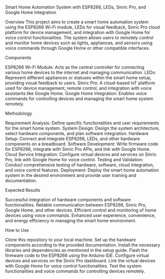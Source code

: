 Smart Home Automation System with ESP8266, LEDs, Sinric Pro, and Google Home Integration

Overview
This project aims to create a smart home automation system using the ESP8266 Wi-Fi module, LEDs for visual feedback, Sinric Pro cloud platform for device management, and integration with Google Home for voice control functionalities. The system allows users to remotely control and monitor home devices such as lights, appliances, and sensors using voice commands through Google Home or other compatible interfaces.


Components

ESP8266 Wi-Fi Module: Acts as the central controller for connecting various home devices to the internet and managing communication.
LEDs: Represent different appliances or statuses within the smart home setup, providing visual feedback to users.
Sinric Pro: A cloud-based IoT platform used for device management, remote control, and integration with voice assistants like Google Home.
Google Home Integration: Enables voice commands for controlling devices and managing the smart home system remotely.


Methodology

Requirement Analysis: Define specific functionalities and user requirements for the smart home system.
System Design: Design the system architecture, select hardware components, and plan software integration.
Hardware Setup: Connect and integrate ESP8266, LEDs, and other hardware components on a breadboard.
Software Development: Write firmware code for ESP8266, integrate with Sinric Pro APIs, and link with Google Home.
Cloud Service Integration: Configure virtual devices and services on Sinric Pro, link with Google Home for voice control.
Testing and Validation: Conduct comprehensive testing of hardware, software, cloud integration, and voice control features.
Deployment: Deploy the smart home automation system in the desired environment and provide user training and documentation.


Expected Results

Successful integration of hardware components and software functionalities.
Reliable communication between ESP8266, Sinric Pro, Google Home, and other devices.
Efficient control and monitoring of home devices using voice commands.
Enhanced user experience, convenience, and energy efficiency in managing the smart home environment.


How to Use

Clone this repository to your local machine.
Set up the hardware components according to the provided documentation.
Install the necessary libraries and dependencies as mentioned in the setup guide.
Flash the firmware code to the ESP8266 using the Arduino IDE.
Configure virtual devices and services on the Sinric Pro dashboard.
Link the virtual devices with Google Home for voice control functionalities.
Test the system functionalities and voice commands for controlling devices remotely.
